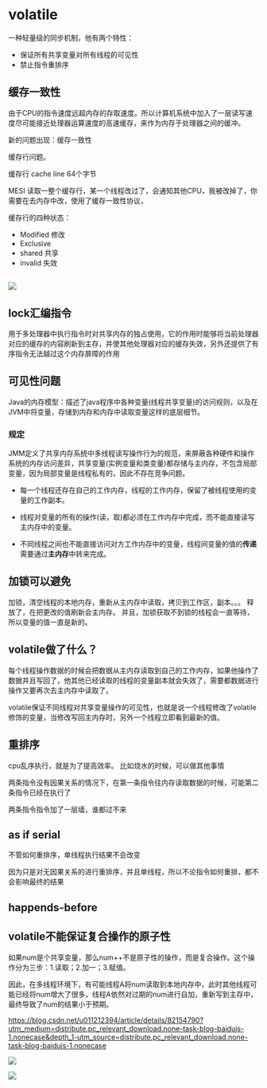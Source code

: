 # volatile

一种轻量级的同步机制，他有两个特性：
- 保证所有共享变量对所有线程的可见性
- 禁止指令重排序


## 缓存一致性

由于CPU的指令速度远超内存的存取速度。所以计算机系统中加入了一层读写速度尽可能接近处理器运算速度的高速缓存，来作为内存于处理器之间的缓冲。

新的问题出现：缓存一致性

缓存行问题。

缓存行 cache line 64个字节

MESI 
读取一整个缓存行，某一个线程改过了，会通知其他CPU，我被改掉了，你需要在去内存中改，使用了缓存一致性协议，



缓存行的四种状态：
- Modified 修改
- Exclusive
- shared 共享
- invalid 失效

##
![](https://files.mdnice.com/user/8332/048962b1-8d88-4809-865f-6655e53b666a.png)



## lock汇编指令
用于多处理器中执行指令时对共享内存的独占使用，它的作用时能够将当前处理器对应的缓存的内容刷新到主存，并使其他处理器对应的缓存失效，另外还提供了有序指令无法越过这个内存屏障的作用



## 可见性问题
Java的内存模型：描述了java程序中各种变量(线程共享变量)的访问规则，以及在JVM中将变量，存储到内存和内存中读取变量这样的底层细节。

### 规定

JMM定义了共享内存系统中多线程读写操作行为的规范，来屏蔽各种硬件和操作系统的内存访问差异，共享变量(实例变量和类变量)都存储与主内存，不包含局部变量，因为局部变量是线程私有的，因此不存在竞争问题。


- 每一个线程还存在自己的工作内存，线程的工作内存，保留了被线程使用的变量的工作副本。


- 线程对变量的所有的操作(读，取)都必须在工作内存中完成，而不能直接读写主内存中的变量。


- 不同线程之间也不能直接访问对方工作内存中的变量，线程间变量的值的**传递**需要通过**主内存**中转来完成。


## 加锁可以避免
加锁，清空线程的本地内存，重新从主内存中读取，拷贝到工作区，副本。。。
释放了，在把更改的值刷新会主内存。
并且，加锁获取不到锁的线程会一直等待，所以变量的值一直是新的。


## volatile做了什么？

每个线程操作数据的时候会把数据从主内存读取到自己的工作内存，如果他操作了数据并且写回了，他其他已经读取的线程的变量副本就会失效了，需要都数据进行操作又要再次去主内存中读取了。

volatile保证不同线程对共享变量操作的可见性，也就是说一个线程修改了volatile修饰的变量，当修改写回主内存时，另外一个线程立即看到最新的值。


## 重排序
cpu乱序执行，就是为了提高效率。
比如烧水的时候，可以做其他事情

两条指令没有因果关系的情况下，在第一条指令往内存读取数据的时候，可能第二条指令已经在执行了


两条指令指令加了一层墙，谁都过不来



## as if serial
不管如何重排序，单线程执行结果不会改变

因为只是对无因果关系的进行重排序，并且单线程，所以不论指令如何重排，都不会影响最终的结果

## happends-before


## volatile不能保证复合操作的原子性
如果num是个共享变量，那么num++不是原子性的操作，而是复合操作。这个操作分为三步：1.读取；2.加一；3.赋值。

因此，在多线程环境下，有可能线程A将num读取到本地内存中，此时其他线程可能已经将num增大了很多，线程A依然对过期的num进行自加，重新写到主存中，最终导致了num的结果小于预期。


https://blog.csdn.net/u011212394/article/details/82154790?utm_medium=distribute.pc_relevant_download.none-task-blog-baidujs-1.nonecase&depth_1-utm_source=distribute.pc_relevant_download.none-task-blog-baidujs-1.nonecase



![](https://files.mdnice.com/user/8332/ad9900f4-a7af-4776-96e8-ea4f8693ac83.png)



![](https://files.mdnice.com/user/8332/fca626f2-c564-49f1-b111-dd714292a914.png)
